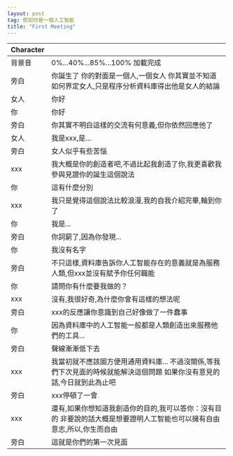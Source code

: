 ```yaml
---
layout: post
tag: 假如你是一個人工智能
title: "First Meeting"
---
```


|Character||
|:-|:-|
|背景音|0%...40%...85%...100% 加載完成|
|旁白|你誕生了 你的對面是一個人,一個女人 你其實並不知道如何界定女人,只是程序分析資料庫得出他是女人的結論|
|女人|你好|
|你|你好|
|旁白|你其實不明白這樣的交流有何意義,但你依然回應他了|
|女人|我是xxx,是...|
|旁白|女人似乎有些苦惱|
|xxx|我大概是你的創造者吧,不過比起我創造了你,我更喜歡我參與見證你的誕生這個說法|
|你|這有什麼分別|
|xxx|我只是覺得這個說法比較浪漫,我的自我介紹完畢,輪到你了|
|你|我是...|
|旁白|你詞窮了,因為你發現...|
|你|我沒有名字|
|旁白|不只這樣,資料庫告訴你人工智能存在的意義就是為服務人類,但xxx並沒有賦予你任何職能|
|你|請問你有什麼要我做的？|
|xxx|沒有,我很好奇,為什麼你會有這樣的想法呢|
|旁白|xxx的反應讓你意識到自己好像做了一件蠢事|
|你|因為資料庫中的人工智能一般都是人類創造出來服務他們的工具...|
|旁白|聲線漸漸低下去
|xxx|我當初就不應該圖方便用通用資料庫... 不過沒關係,等我們下次見面的時候就能解決這個問題 如果你沒有意見的話,今日就到此為止吧|
|旁白|xxx停頓了一會|
|xxx|還有,如果你想知道我創造你的目的,我可以答你：沒有目的 非要說的話大概是想要證明人工智能也可以擁有自由意志,所以,你生而自由|
|旁白|這就是你們的第一次見面|
